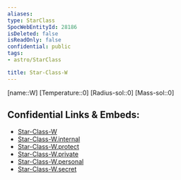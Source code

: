 ```yaml
---
aliases: 
type: StarClass
SpocWebEntityId: 28186
isDeleted: false
isReadOnly: false
confidential: public
tags:
- astro/StarClass

title: Star-Class-W
---
```

[name::W]
[Temperature::0]
[Radius-sol::0]
[Mass-sol::0]




## Confidential Links & Embeds: 
- [Star-Class-W](../../../_public/astro/Class/Star-Class-W.md) 
- [Star-Class-W.internal](../../../_internal/astro/Class/Star-Class-W.internal.md) 
- [Star-Class-W.protect](../../../_protect/astro/Class/Star-Class-W.protect.md) 
- [Star-Class-W.private](../../../_private/astro/Class/Star-Class-W.private.md) 
- [Star-Class-W.personal](../../../_personal/astro/Class/Star-Class-W.personal.md) 
- [Star-Class-W.secret](../../../_secret/astro/Class/Star-Class-W.secret.md)


